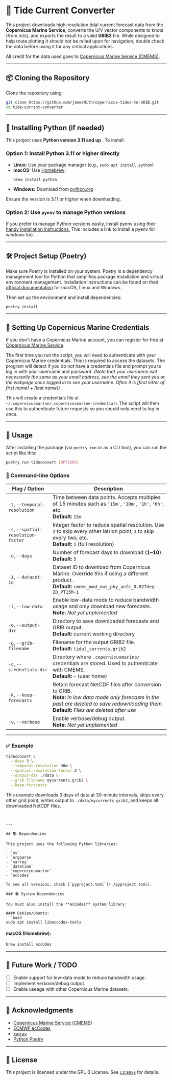 # 🌊 Tide Current Converter

This project downloads high-resolution tidal current forecast data from the **Copernicus Marine Service**, converts the U/V vector components to knots (from m/s), and exports the result to a valid **GRIB2** file. While designed to help route plotting it should not be relied upon for navigation, double check the data before using it for any critical applications.

All credit for the data used goes to [Copernicus Marine Service (CMEMS)](https://marine.copernicus.eu/).

---

## 📦 Cloning the Repository

Clone the repository using:

```bash
git clone https://github.com/jamesWith/copernicus-tides-to-GRIB.git
cd tide-current-converter
```

---

## 🐍 Installing Python (if needed)

This project uses **Python version 3.11 and up** . To install:

### Option 1: Install Python 3.11 or higher directly
- **Linux:** Use your package manager (e.g., `sudo apt install python`)
- **macOS:** Use [Homebrew](https://brew.sh/):
  ```bash
  brew install python
  ```
- **Windows:** Download from [python.org](https://www.python.org/downloads/)

Ensure the version is 3.11 or higher when downloading.
### Option 2: Use `pyenv` to manage Python versions
If you prefer to manage Python versions easily, install pyenv using their [handy installation instructions.](https://github.com/pyenv/pyenv#installation) This includes a link to install a pyenv for windows too.

---

## 🛠 Project Setup (Poetry)

Make sure Poetry is installed on your system. Poetry is a dependency management tool for Python that simplifies package installation and virtual environment management. Installation instructions can be found on their [official documentation](https://python-poetry.org/docs/#installation) for macOS, Linux and Windows.

Then set up the environment and install dependencies:

```bash
poetry install
```

---

## 🔐 Setting Up Copernicus Marine Credentials

If you don't have a Copernicus Marine account, you can register for free at [Copernicus Marine Service](https://data.marine.copernicus.eu/register).

The first time you run the script, you will need to authenticate with your Copernicus Marine credentials. This is required to access the datasets. The program will detect if you do not have a credentials file and prompt you to log in with your username  and password. *(Note that your username isnt necessarily the same as your email address, see the email they sent you or the webpage once logged in to see your username. Often it is [first letter of first name] + [last name])* 

This will create a credentials file at `~/.copernicusmarine/.copernicusmarine-credentials`
The script will then use this to authenticate future requests so you should only need to log in once.

---

## 🚀 Usage

After installing the package (via `poetry run` or as a CLI tool), you can run the script like this:

```bash
poetry run tideconvert [OPTIONS]
```

### 🔧 Command-line Options

| Flag / Option                  | Description |
|-------------------------------|-------------|
| `-t`, `--temporal-resolution` | Time between data points. Accepts multiples of 15 minutes such as `'15m'`, `'30m'`, `'1h'`, `'6h'`, etc.<br>**Default:** `15m` |
| `-s`, `--spatial-resolution-factor` | Integer factor to reduce spatial resolution. Use `2` to skip every other lat/lon point, `3` to skip every two, etc.<br>**Default:** `1` (full resolution) |
| `-d`, `--days`                | Number of forecast days to download (**1–10**).<br>**Default:** `5` |
| `-i`, `--dataset-id`          | Dataset ID to download from Copernicus Marine. Override this if using a different product.<br>**Default:** `cmems_mod_nws_phy_anfc_0.027deg-2D_PT15M-i` |
| `-l`, `--low-data`            | Enable low-data mode to reduce bandwidth usage and only download new forecasts.<br>**Note:** _Not yet implemented_ |
| `-o`, `--output-dir`          | Directory to save downloaded forecasts and GRIB output.<br>**Default:** current working directory |
| `-g`, `--grib-filename`       | Filename for the output GRIB2 file.<br>**Default:** `tidal_currents.grib2` |
| `-c`, `--credentials-dir`     | Directory where `.copernicusmarine/` credentials are stored. Used to authenticate with CMEMS.<br>**Default:** `~` (user home) |
| `-k`, `--keep-forecasts`      | Retain forecast NetCDF files after conversion to GRIB.<br>**Note:** _In low data mode only forecasts in the past are deleted to save redownloading them._ <br>**Default:** _Files are deleted after use_ |
| `-v`, `--verbose`             | Enable verbose/debug output.<br>**Note:** _Not yet implemented_ |

---

### ✅ Example

```bash
tideconvert \
  --days 3 \
  --temporal-resolution 30m \
  --spatial-resolution-factor 2 \
  --output-dir ./data \
  --grib-filename mycurrents.grib2 \
  --keep-forecasts
```

This example downloads 3 days of data at 30-minute intervals, skips every other grid point, writes output to `./data/mycurrents.grib2`, and keeps all downloaded NetCDF files.
```


---

## 📚 Dependencies

This project uses the following Python libraries:

- `os`
- `argparse`
- `xarray`
- `datetime`
- `copernicusmarine`
- `eccodes`

To see all versions, check [`pyproject.toml`](./pyproject.toml).

### 🛠 System Dependencies

You must also install the **ecCodes** system library:

#### Debian/Ubuntu:
```bash
sudo apt install libeccodes-tools
```

#### macOS (Homebrew):
```bash
brew install eccodes
```

---

## 🧠 Future Work / TODO

- [ ] Enable support for low-data mode to reduce bandwidth usage.
- [ ] Implement verbose/debug output.
- [ ] Enable useage with other Copernicus Marine datasets.

---

## 🙏 Acknowledgments

- [Copernicus Marine Service (CMEMS)](https://marine.copernicus.eu/)
- [ECMWF ecCodes](https://confluence.ecmwf.int/display/ECC/ecCodes+Home)
- [xarray](https://docs.xarray.dev/)
- [Python Poetry](https://python-poetry.org/)

---

## 📄 License

This project is licensed under the GPL-3 License. See [`LICENSE`](./LICENSE) for details.

